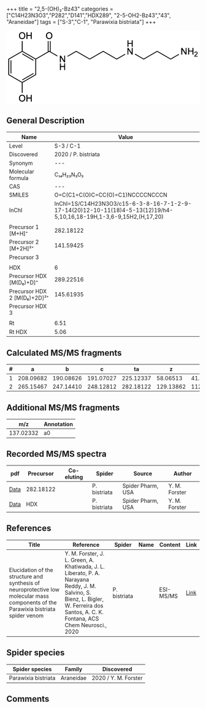 +++
title = "2,5-(OH)₂-Bz43"
categories = ["C14H23N3O3","P282","D141","HDX289",
"2-5-OH2-Bz43","43",
"Araneidae"]
tags = ["S-3","C-1",
"Parawixia bistriata"]
+++

![](/img/2-5-OH2-Bz43.png)

## General Description

| Name                       | Value              |
|----------------------------|--------------------|
| Level                      | S-3 / C-1          |
| Discovered                 | 2020 / P. bistriata |
| Synonym                    | ---                |
| Molecular formula          | C₁₄H₂₃N₃O₃                   |
| CAS                        | ---                |
| SMILES | O=C(C1=C(O)C=CC(O)=C1)NCCCCNCCCN  |
| InChI  | InChI=1S/C14H23N3O3/c15-6-3-8-16-7-1-2-9-17-14(20)12-10-11(18)4-5-13(12)19/h4-5,10,16,18-19H,1-3,6-9,15H2,(H,17,20)  |
|                            |                    |
| Precursor 1 [M+H]⁺       | 282.18122      |
| Precursor 2 [M+2H]²⁺        | 141.59425       |
| Precursor 3                |                    |
|                            |                    |
| HDX                        | 6                   |
| Precursor HDX   [M(D₆)+D]⁺   | 289.22516                   |
| Precursor HDX 2 [M(D₆)+2D]²⁺ | 145.61935                   |
| Precursor HDX 3            |                    |
|                            |                    |
| Rt                         | 6.51                   |
| Rt HDX                     | 5.06                   |

## Calculated MS/MS fragments

| # | a         | b         | c         | ta        | z         | y         | tz        |
|---|-----------|-----------|-----------|-----------|-----------|-----------|-----------|
| 1 | 208.09682 | 190.08626 | 191.07027 | 225.12337 | 58.06513 | 41.03858 | 75.09167 |
| 2 | 265.15467 | 247.14410 | 248.12812 | 282.18122 | 129.13862 | 112.11208 | 146.16517 |

## Additional MS/MS fragments

| m/z       | Annotation |
|-----------|------------|
| 137.02332 | a0         |

## Recorded MS/MS spectra

| pdf                                             | Precursor | Co-eluting | Spider      | Source                       | Author        |
|-------------------------------------------------|-----------|------------|-------------|------------------------------|---------------|
| [Data](/pdf/P-bistriata/282_2-5-OH2-Bz43_Pb.pdf) | 282.18122 |           | P. bistriata | Spider Pharm, USA | Y. M. Forster |
| [Data](/pdf/P-bistriata/282_2-5-OH2-Bz43_Pb_HDX.pdf) | HDX |           | P. bistriata | Spider Pharm, USA | Y. M. Forster |


## References

| Title | Reference | Spider | Name | Content | Link |
|-------|-----------|--------|------|---------|------|
| Elucidation of the structure and synthesis of neuroprotective low molecular mass components of the Parawixia bistriata spider venom      | Y. M. Forster, J. L. Green, A. Khatiwada, J. L. Liberato, P. A. Narayana Reddy, J. M. Salvino, S. Bienz, L. Bigler, W. Ferreira dos Santos, A. C. K. Fontana, ACS Chem Neurosci., 2020          | P. bistriata       |      | ESI-MS/MS        | [Link](https://pubs.acs.org/doi/10.1021/acschemneuro.0c00007)     |

## Spider species

| Spider species     | Family     | Discovered           |
|--------------------|------------|----------------------|
| Parawixia bistriata | Araneidae | 2020 / Y. M. Forster |


## Comments